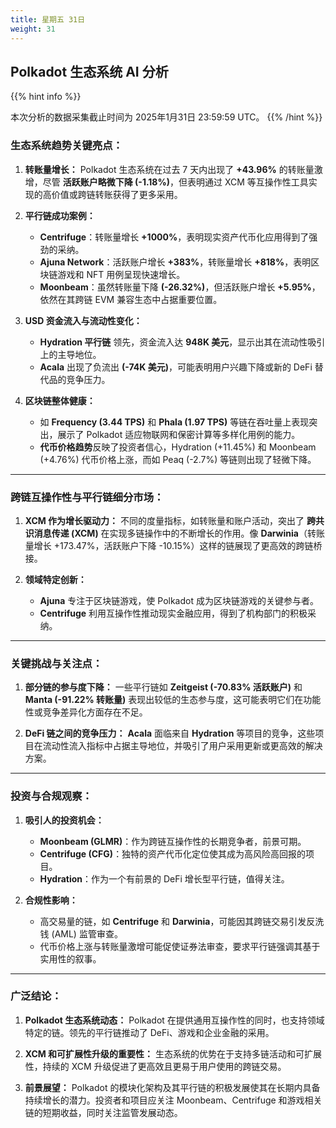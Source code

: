 ```yaml
---
title: 星期五 31日
weight: 31
---
```


## **Polkadot 生态系统 AI 分析**
{{% hint info %}}

本次分析的数据采集截止时间为 2025年1月31日 23:59:59 UTC。
{{% /hint %}}

### **生态系统趋势关键亮点**：
1. **转账量增长：**
   Polkadot 生态系统在过去 7 天内出现了 **+43.96%** 的转账量激增，尽管 **活跃账户略微下降 (-1.18%)**，但表明通过 XCM 等互操作性工具实现的高价值或跨链转账获得了更多采用。

2. **平行链成功案例：**
   - **Centrifuge**：转账量增长 **+1000%**，表明现实资产代币化应用得到了强劲的采纳。
   - **Ajuna Network**：活跃账户增长 **+383%**，转账量增长 **+818%**，表明区块链游戏和 NFT 用例呈现快速增长。
   - **Moonbeam**：虽然转账量下降 **(-26.32%)**，但活跃账户增长 **+5.95%**，依然在其跨链 EVM 兼容生态中占据重要位置。

3. **USD 资金流入与流动性变化：**
   - **Hydration 平行链** 领先，资金流入达 **948K 美元**，显示出其在流动性吸引上的主导地位。
   - **Acala** 出现了负流出 **(-74K 美元)**，可能表明用户兴趣下降或新的 DeFi 替代品的竞争压力。

4. **区块链整体健康：**
   - 如 **Frequency (3.44 TPS)** 和 **Phala (1.97 TPS)** 等链在吞吐量上表现突出，展示了 Polkadot 适应物联网和保密计算等多样化用例的能力。
   - **代币价格趋势**反映了投资者信心，Hydration (+11.45%) 和 Moonbeam (+4.76%) 代币价格上涨，而如 Peaq (-2.7%) 等链则出现了轻微下降。

---

### **跨链互操作性与平行链细分市场**：
1. **XCM 作为增长驱动力：**
   不同的度量指标，如转账量和账户活动，突出了 **跨共识消息传递 (XCM)** 在实现多链操作中的不断增长的作用。像 **Darwinia**（转账量增长 +173.47%，活跃账户下降 -10.15%）这样的链展现了更高效的跨链桥接。

2. **领域特定创新：**
   - **Ajuna** 专注于区块链游戏，使 Polkadot 成为区块链游戏的关键参与者。
   - **Centrifuge** 利用互操作性推动现实金融应用，得到了机构部门的积极采纳。

---

### **关键挑战与关注点**：
1. **部分链的参与度下降：**
   一些平行链如 **Zeitgeist (-70.83% 活跃账户)** 和 **Manta (-91.22% 转账量)** 表现出较低的生态参与度，这可能表明它们在功能性或竞争差异化方面存在不足。

2. **DeFi 链之间的竞争压力：**
   **Acala** 面临来自 **Hydration** 等项目的竞争，这些项目在流动性流入指标中占据主导地位，并吸引了用户采用更新或更高效的解决方案。

---

### **投资与合规观察**：
1. **吸引人的投资机会：**
   - **Moonbeam (GLMR)**：作为跨链互操作性的长期竞争者，前景可期。
   - **Centrifuge (CFG)**：独特的资产代币化定位使其成为高风险高回报的项目。
   - **Hydration**：作为一个有前景的 DeFi 增长型平行链，值得关注。

2. **合规性影响：**
   - 高交易量的链，如 **Centrifuge** 和 **Darwinia**，可能因其跨链交易引发反洗钱 (AML) 监管审查。
   - 代币价格上涨与转账量激增可能促使证券法审查，要求平行链强调其基于实用性的叙事。

---

### **广泛结论**：
1. **Polkadot 生态系统动态：**
   Polkadot 在提供通用互操作性的同时，也支持领域特定的链。领先的平行链推动了 DeFi、游戏和企业金融的采用。

2. **XCM 和可扩展性升级的重要性：**
   生态系统的优势在于支持多链活动和可扩展性，持续的 XCM 升级促进了更高效且更易于用户使用的跨链交易。

3. **前景展望：**
   Polkadot 的模块化架构及其平行链的积极发展使其在长期内具备持续增长的潜力。投资者和项目应关注 Moonbeam、Centrifuge 和游戏相关链的短期收益，同时关注监管发展动态。
